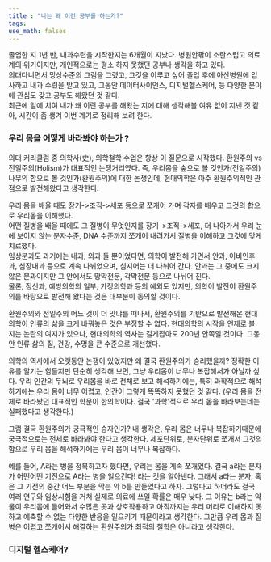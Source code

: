```yaml
---
title : "나는 왜 이런 공부를 하는가?"
tags:
use_math: falses
---
```


졸업한 지 1년 반, 내과수련을 시작한지는 6개월이 지났다. 병원안팎이 소란스럽고 의료계의 위기이지만, 개인적으로는 평소 하지 못했던 공부나 생각을 하고 있다.  
의대다니면서 망상수준의 그림을 그렸고, 그것을 이루고 싶어 졸업 후에 아산병원에 입사하고 내과 수련을 받고 있고, 그동안 데이터사이언스, 디지털헬스케어, 등 다양한 분야에 관심도 갖고 공부도 해왔던 것 같다.  
최근에 일에 치여 내가 왜 이런 공부를 해왔는 지에 대해 생각해볼 여유 없이 지낸 것 같아, 시간이 좀 생겨 이번 계기로 정리해 보려 한다.

### 우리 몸을 어떻게 바라봐야 하는가 ?
의대 커리큘럼 중 의학사(史), 의학철학 수업은 항상 이 질문으로 시작했다. 환원주의 vs 전일주의(Holism)가 대표적인 논쟁거리였다. 즉, 우리몸을 숲으로 볼 것인가(전일주의) 나무의 합으로 볼 것인가(환원주의)에 대한 논쟁인데, 현대의학은 아주 환원주의적인 관점으로 발전해왔다고 생각한다.  
  
우리 몸을 배울 때도 장기->조직->세포 등으로 쪼개어 가며 각자를 배우고 그것의 합으로 우리몸을 이해했다.  
어떤 질병을 배울 때에도 그 질병이 무엇인지를 장기->조직->세포, 더 나아가서 우리 눈에 보이지 않는 분자수준, DNA 수준까지 쪼개어 내려가서 질병을 이해하고 그것에 맞게 치료했다.  
임상분과도 과거에는 내과, 외과 둘 뿐이었다면, 의학이 발전해 가면서 안과, 이비인후과, 심장내과 등으로 계속 나뉘었으며, 심지어는 더 나뉘어 간다. 안과는 그 중에도 크지 않은 분과이지만 그 안에서도 망막전문, 각막전문 등으로 나뉘어 진다.    
물론, 정신과, 예방의학의 일부, 가정의학과 등의 예외도 있지만, 의학이 발전이 환원주의를 바탕으로 발전해 왔다는 것은 대부분이 동의할 것이다.  
  
환원주의와 전일주의 어느 것이 더 맞냐를 떠나서, 환원주의를 기반으로 발전해온 현대의학이 인류의 삶을 크게 바꿔놓은 것은 부정할 수 없다. 현대의학의 시작을 언제로 볼 지는 논란의 여지가 있으나, 현대의학의 역사는 길게잡아도 200년 안쪽일 것이다. 그동안 인류 삶의 질, 건강, 수명을 큰 수준으로 개선했다.  
  
의학의 역사에서 오랫동안 논쟁이 있었지만 왜 결국 환원주의가 승리했을까? 정확한 이유를 알기는 힘들지만 단순히 생각해 보면, 그냥 우리몸이 너무나 복잡해서가 아닐까 싶다. 우리 인간의 두뇌로 우리몸을 바로 전체로 보고 해석하기에는, 특히 과학적으로 해석하기에는 우리 몸이 너무 어렵고, 인간이 그렇게 똑똑하지 못했던 것 같다. (우리 몸을 전체로 바라봤던 대표적인 학문이 한의학이다. 결국 '과학'적으로 우리 몸을 바라보는데는 실패했다고 생각한다.)  
  
그럼 결국 환원주의가 궁극적인 승자인가? 내 생각은, 우리 몸은 너무나 복잡하기때문에 궁극적으로는 전체로 바라봐야 한다고 생각한다. 세포단위로, 분자단위로 쪼개서 그것의 합으로 우리 몸을 해석하기에는 우리 몸이 너무나 복잡하다.  
  
예를 들어, A라는 병을 정복하고자 했다면, 우리는 몸을 계속 쪼개었다. 결국 a라는 분자가 어떤어떤 기전으로 A라는 병을 일으킨다! 라는 것을 알아낸다. 그래서 a라는 분자, 혹은 그 기전의 중간 어느 부분을 막는 약 b를 만들었다고 하자. 그렇다고 하더라도 결국 여러 연구와 임상시험을 거쳐 실제로 의료에 쓰일 확률은 매우 낮다. 그 이유는 b라는 약물이 우리몸에 들어와서 수많은 곳과 상호작용하고 아직까지는 우리 머리로 이해하지 못하고 예측할 수 없는 다양한 반응을 일으키기 때문이라고 생각한다. 그만큼 우리 몸과 질병은 어렵고 쪼개어서 해결하는 환원주의가 최적의 철학은 아니라고 생각한다.   
  
### 디지털 헬스케어? 

